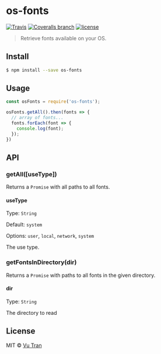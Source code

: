 # os-fonts

[![Travis](https://img.shields.io/travis/vutran/os-fonts/develop.svg?maxAge=2592000&style=flat-square)](https://travis-ci.org/vutran/os-fonts) [![Coveralls branch](https://img.shields.io/coveralls/vutran/os-fonts/develop.svg?maxAge=2592000&style=flat-square)](https://coveralls.io/github/vutran/os-fonts) [![license](https://img.shields.io/github/license/vutran/os-fonts.svg?maxAge=2592000&style=flat-square)](LICENSE)

> Retrieve fonts available on your OS.

## Install

```bash
$ npm install --save os-fonts
```

## Usage

```js
const osFonts = require('os-fonts');

osFonts.getAll().then(fonts => {
  // array of fonts...
  fonts.forEach(font => {
    console.log(font);
  });
})
```

## API

### getAll([useType])

Returns a `Promise` with all paths to all fonts.

#### useType

Type: `String`

Default: `system`

Options: `user`, `local`, `network`, `system`

The use type.

### getFontsInDirectory(dir)

Returns a `Promise` with paths to all fonts in the given directory.

#### dir

Type: `String`

The directory to read

## License

MIT © [Vu Tran](https://github.com/vutran/)

